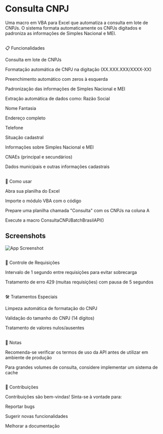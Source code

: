 
# Consulta CNPJ

Uma macro em VBA para Excel que automatiza a consulta em lote de CNPJs. O sistema formata automaticamente os CNPJs digitados e padroniza as informações de Simples Nacional e MEI.
## 
📋 Funcionalidades

Consulta em lote de CNPJs

Formatação automática de CNPJ na digitação (XX.XXX.XXX/XXXX-XX)

Preenchimento automático com zeros à esquerda

Padronização das informações de Simples Nacional e MEI

Extração automática de dados como:
Razão Social

Nome Fantasia

Endereço completo

Telefone

Situação cadastral

Informações sobre Simples Nacional e MEI

CNAEs (principal e secundários)

Dados municipais e outras informações cadastrais

## 
🚀 Como usar

Abra sua planilha do Excel

Importe o módulo VBA com o código

Prepare uma planilha chamada "Consulta" com os CNPJs na coluna A

Execute a macro ConsultaCNPJBatchBrasilAPI()

## Screenshots

![App Screenshot](https://i.imgur.com/wxK1PpZ.png)


## 

🚦 Controle de Requisições

Intervalo de 1 segundo entre requisições para evitar sobrecarga

Tratamento de erro 429 (muitas requisições) com pausa de 5 segundos
## 

🛠️ Tratamentos Especiais

Limpeza automática de formatação do CNPJ

Validação do tamanho do CNPJ (14 dígitos)

Tratamento de valores nulos/ausentes
## 

📝 Notas

Recomenda-se verificar os termos de uso da API antes de utilizar em ambiente de produção

Para grandes volumes de consulta, considere implementar um sistema de cache
## 
🤝 Contribuições

Contribuições são bem-vindas! Sinta-se à vontade para:

Reportar bugs

Sugerir novas funcionalidades

Melhorar a documentação

